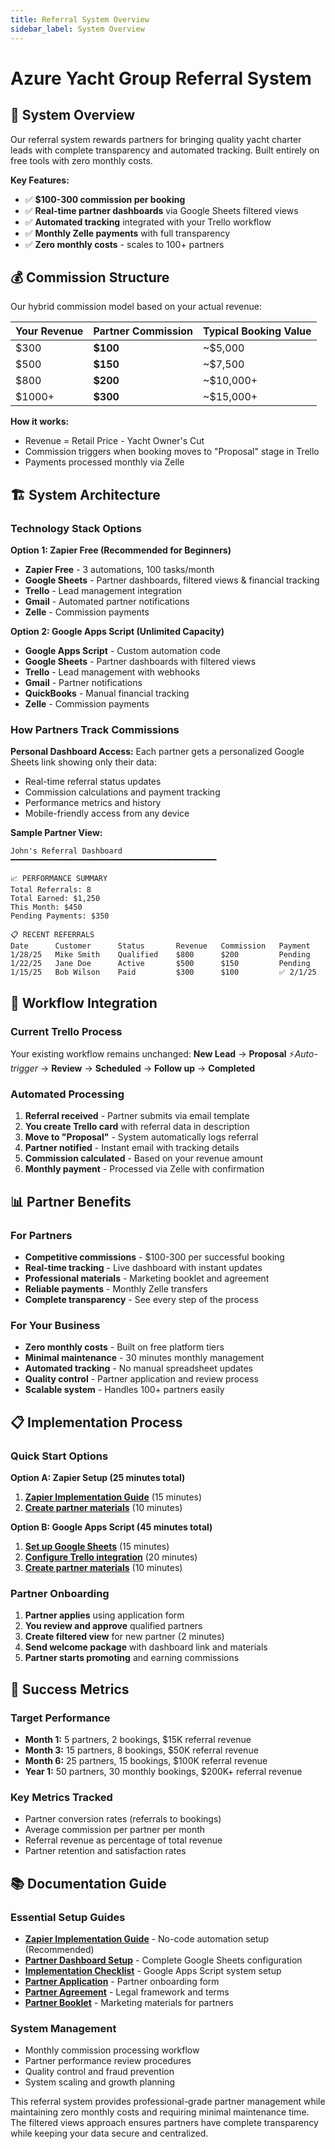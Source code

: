 ```yaml
---
title: Referral System Overview
sidebar_label: System Overview
---
```


# Azure Yacht Group Referral System

## 🎯 System Overview

Our referral system rewards partners for bringing quality yacht charter leads with complete transparency and automated tracking. Built entirely on free tools with zero monthly costs.

**Key Features:**
- ✅ **$100-300 commission per booking**
- ✅ **Real-time partner dashboards** via Google Sheets filtered views
- ✅ **Automated tracking** integrated with your Trello workflow
- ✅ **Monthly Zelle payments** with full transparency
- ✅ **Zero monthly costs** - scales to 100+ partners

## 💰 Commission Structure

Our hybrid commission model based on your actual revenue:

| Your Revenue | Partner Commission | Typical Booking Value |
|-------------|-------------------|----------------------|
| $300 | **$100** | ~$5,000 |
| $500 | **$150** | ~$7,500 |
| $800 | **$200** | ~$10,000+ |
| $1000+ | **$300** | ~$15,000+ |

**How it works:**
- Revenue = Retail Price - Yacht Owner's Cut
- Commission triggers when booking moves to "Proposal" stage in Trello
- Payments processed monthly via Zelle

## 🏗️ System Architecture

### Technology Stack Options

**Option 1: Zapier Free (Recommended for Beginners)**
- **Zapier Free** - 3 automations, 100 tasks/month
- **Google Sheets** - Partner dashboards, filtered views & financial tracking
- **Trello** - Lead management integration
- **Gmail** - Automated partner notifications
- **Zelle** - Commission payments

**Option 2: Google Apps Script (Unlimited Capacity)**
- **Google Apps Script** - Custom automation code
- **Google Sheets** - Partner dashboards with filtered views
- **Trello** - Lead management with webhooks
- **Gmail** - Partner notifications
- **QuickBooks** - Manual financial tracking
- **Zelle** - Commission payments

### How Partners Track Commissions

**Personal Dashboard Access:**
Each partner gets a personalized Google Sheets link showing only their data:
- Real-time referral status updates
- Commission calculations and payment tracking
- Performance metrics and history
- Mobile-friendly access from any device

**Sample Partner View:**
```
John's Referral Dashboard
━━━━━━━━━━━━━━━━━━━━━━━━━━━━━━━━━━━━━━━━━━━━━━

📈 PERFORMANCE SUMMARY
Total Referrals: 8
Total Earned: $1,250
This Month: $450
Pending Payments: $350

📋 RECENT REFERRALS
Date      Customer      Status       Revenue   Commission   Payment
1/28/25   Mike Smith    Qualified    $800      $200         Pending
1/22/25   Jane Doe      Active       $500      $150         Pending  
1/15/25   Bob Wilson    Paid         $300      $100         ✅ 2/1/25
```

## 🔄 Workflow Integration

### Current Trello Process
Your existing workflow remains unchanged:
**New Lead** → **Proposal** ⚡*Auto-trigger* → **Review** → **Scheduled** → **Follow up** → **Completed**

### Automated Processing
1. **Referral received** - Partner submits via email template
2. **You create Trello card** with referral data in description
3. **Move to "Proposal"** - System automatically logs referral
4. **Partner notified** - Instant email with tracking details
5. **Commission calculated** - Based on your revenue amount
6. **Monthly payment** - Processed via Zelle with confirmation

## 📊 Partner Benefits

### For Partners
- **Competitive commissions** - $100-300 per successful booking
- **Real-time tracking** - Live dashboard with instant updates
- **Professional materials** - Marketing booklet and agreement
- **Reliable payments** - Monthly Zelle transfers
- **Complete transparency** - See every step of the process

### For Your Business
- **Zero monthly costs** - Built on free platform tiers
- **Minimal maintenance** - 30 minutes monthly management
- **Automated tracking** - No manual spreadsheet updates
- **Quality control** - Partner application and review process
- **Scalable system** - Handles 100+ partners easily

## 📋 Implementation Process

### Quick Start Options

**Option A: Zapier Setup (25 minutes total)**
1. **[Zapier Implementation Guide](/docs/integration/zapier-implementation-guide)** (15 minutes)
2. **[Create partner materials](/docs/integration/partner-application)** (10 minutes)

**Option B: Google Apps Script (45 minutes total)**
1. **[Set up Google Sheets](/docs/integration/google-sheets-filtered-views-setup)** (15 minutes)
2. **[Configure Trello integration](/docs/integration/implementation-checklist)** (20 minutes)
3. **[Create partner materials](/docs/integration/partner-application)** (10 minutes)

### Partner Onboarding
1. **Partner applies** using application form
2. **You review and approve** qualified partners
3. **Create filtered view** for new partner (2 minutes)
4. **Send welcome package** with dashboard link and materials
5. **Partner starts promoting** and earning commissions

## 🎯 Success Metrics

### Target Performance
- **Month 1:** 5 partners, 2 bookings, $15K referral revenue
- **Month 3:** 15 partners, 8 bookings, $50K referral revenue
- **Month 6:** 25 partners, 15 bookings, $100K referral revenue
- **Year 1:** 50 partners, 30 monthly bookings, $200K+ referral revenue

### Key Metrics Tracked
- Partner conversion rates (referrals to bookings)
- Average commission per partner per month
- Referral revenue as percentage of total revenue
- Partner retention and satisfaction rates

## 📚 Documentation Guide

### Essential Setup Guides
- **[Zapier Implementation Guide](/docs/integration/zapier-implementation-guide)** - No-code automation setup (Recommended)
- **[Partner Dashboard Setup](/docs/integration/google-sheets-filtered-views-setup)** - Complete Google Sheets configuration
- **[Implementation Checklist](/docs/integration/implementation-checklist)** - Google Apps Script system setup
- **[Partner Application](/docs/integration/partner-application)** - Partner onboarding form
- **[Partner Agreement](/docs/integration/partner-agreement)** - Legal framework and terms
- **[Partner Booklet](/docs/integration/partner-booklet)** - Marketing materials for partners

### System Management
- Monthly commission processing workflow
- Partner performance review procedures
- Quality control and fraud prevention
- System scaling and growth planning

This referral system provides professional-grade partner management while maintaining zero monthly costs and requiring minimal maintenance time. The filtered views approach ensures partners have complete transparency while keeping your data secure and centralized. 